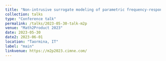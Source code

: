 ```yaml
---
title: "Non-intrusive surrogate modeling of parametric frequency-response problems"
collection: talks
type: "Conference talk"
permalink: /talks/2023-05-30-talk-m2p
venue: "Math2Product 2023"
date: 2023-05-30
date2: 2023-06-01
location: "Taormina, IT"
label: "main"
linkvenue: https://m2p2023.cimne.com/
---
```

